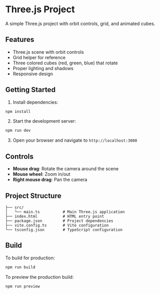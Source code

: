 # Three.js Project

A simple Three.js project with orbit controls, grid, and animated cubes.

## Features

- Three.js scene with orbit controls
- Grid helper for reference
- Three colored cubes (red, green, blue) that rotate
- Proper lighting and shadows
- Responsive design

## Getting Started

1. Install dependencies:
```bash
npm install
```

2. Start the development server:
```bash
npm run dev
```

3. Open your browser and navigate to `http://localhost:3000`

## Controls

- **Mouse drag**: Rotate the camera around the scene
- **Mouse wheel**: Zoom in/out
- **Right mouse drag**: Pan the camera

## Project Structure

```
├── src/
│   └── main.ts          # Main Three.js application
├── index.html           # HTML entry point
├── package.json         # Project dependencies
├── vite.config.ts       # Vite configuration
└── tsconfig.json        # TypeScript configuration
```

## Build

To build for production:
```bash
npm run build
```

To preview the production build:
```bash
npm run preview
``` 